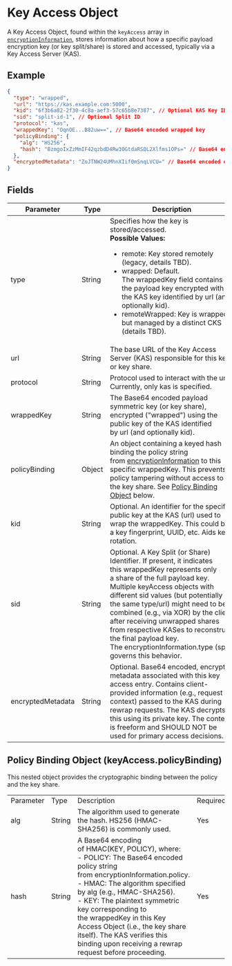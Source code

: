 # Key Access Object

A Key Access Object, found within the `keyAccess` array in [`encryptionInformation`](./encryption_information.md), stores information about how a specific payload encryption key (or key split/share) is stored and accessed, typically via a Key Access Server (KAS).

## Example

```json
{
  "type": "wrapped",
  "url": "https://kas.example.com:5000",
  "kid": "6f3b6a82-2f30-4c8a-aef3-57c65b8e7387", // Optional KAS Key ID
  "sid": "split-id-1", // Optional Split ID
  "protocol": "kas",
  "wrappedKey": "OqnOE...B82uw==", // Base64 encoded wrapped key
  "policyBinding": {
    "alg": "HS256",
    "hash": "BzmgoIxZzMmIF42qzbdD4Rw30GtdaRSQL2Xlfms1OPs=" // Base64 encoded hash
  },
  "encryptedMetadata": "ZoJTNW24UMhnXIif0mSnqLVCU=" // Base64 encoded encrypted metadata
}
```

## Fields

| Parameter         | Type   | Description                                                                                                                                                                                                                                                                                                                                                                                                                                        | Required? |
| ----------------- | ------ | -------------------------------------------------------------------------------------------------------------------------------------------------------------------------------------------------------------------------------------------------------------------------------------------------------------------------------------------------------------------------------------------------------------------------------------------------- | --------- |
| type              | String | Specifies how the key is stored/accessed.<br/>**Possible Values:**<ul><li>remote: Key stored remotely (legacy, details TBD).</li><li>wrapped: Default. The wrappedKey field contains the payload key encrypted with the KAS key identified by url (and optionally kid).</li><li>remoteWrapped: Key is wrapped, but managed by a distinct CKS (details TBD).</li></ul>                                                                              | Yes       |
| url               | String | The base URL of the Key Access Server (KAS) responsible for this key or key share.                                                                                                                                                                                                                                                                                                                                                                 | Yes       |
| protocol          | String | Protocol used to interact with the url. Currently, only kas is specified.                                                                                                                                                                                                                                                                                                                                                                          | Yes       |
| wrappedKey        | String | The Base64 encoded payload symmetric key (or key share), encrypted ("wrapped") using the public key of the KAS identified by url (and optionally kid).                                                                                                                                                                                                                                                                                             | Yes       |
| policyBinding     | Object | An object containing a keyed hash binding the policy string from [encryptionInformation](https://www.google.com/url?sa=E&q=.%2Fencryption_information.md) to this specific wrappedKey. This prevents policy tampering without access to the key share. See [Policy Binding Object](https://www.google.com/url?sa=E&q=%23policy-binding-object-keyaccesspolicybinding) below.                                                                       | Yes       |
| kid               | String | Optional. An identifier for the specific public key at the KAS (url) used to wrap the wrappedKey. This could be a key fingerprint, UUID, etc. Aids key rotation.                                                                                                                                                                                                                                                                                   | No        |
| sid               | String | Optional. A Key Split (or Share) Identifier. If present, it indicates this wrappedKey represents only a share of the full payload key. Multiple keyAccess objects with different sid values (but potentially the same type/url) might need to be combined (e.g., via XOR) by the client after receiving unwrapped shares from respective KASes to reconstruct the final payload key. The encryptionInformation.type (split) governs this behavior. | No        |
| encryptedMetadata | String | Optional. Base64 encoded, encrypted metadata associated with this key access entry. Contains client-provided information (e.g., request context) passed to the KAS during rewrap requests. The KAS decrypts this using its private key. The content is freeform and SHOULD NOT be used for primary access decisions.                                                                                                                               | No        |

## Policy Binding Object (keyAccess.policyBinding)

This nested object provides the cryptographic binding between the policy and the key share.

|   |   |   |   |
|---|---|---|---|
|Parameter|Type|Description|Required?|
|alg|String|The algorithm used to generate the hash. HS256 (HMAC-SHA256) is commonly used.|Yes|
|hash|String|A Base64 encoding of HMAC(KEY, POLICY), where:<br/>- POLICY: The Base64 encoded policy string from encryptionInformation.policy.<br/>- HMAC: The algorithm specified by alg (e.g., HMAC-SHA256).<br/>- KEY: The plaintext symmetric key corresponding to the wrappedKey in this Key Access Object (i.e., the key share itself). The KAS verifies this binding upon receiving a rewrap request before proceeding.|Yes|